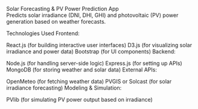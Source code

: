 Solar Forecasting & PV Power Prediction App <br>
Predicts solar irradiance (DNI, DHI, GHI) and photovoltaic (PV) power generation based on weather forecasts.

Technologies Used
Frontend:

React.js (for building interactive user interfaces)
D3.js (for visualizing solar irradiance and power data)
Bootstrap (for UI components)
Backend:

Node.js (for handling server-side logic)
Express.js (for setting up APIs)
MongoDB (for storing weather and solar data)
External APIs:

OpenMeteo (for fetching weather data)
PVGIS or Solcast (for solar irradiance forecasting)
Modeling & Simulation:

PVlib (for simulating PV power output based on irradiance)
